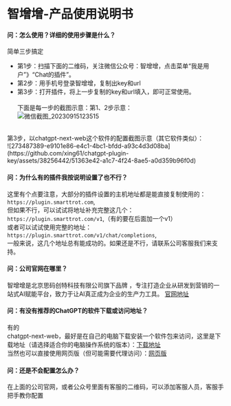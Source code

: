 # 智增增-产品使用说明书

#### 问：怎么使用？详细的使用步骤是什么？
简单三步搞定 
  * 第1步：扫描下面的二维码，关注微信公众号：智增增，点击菜单“我是用户”》“Chat的插件”。
  * 第2步：用手机号登录智增增，复制出key和url
  * 第3步：打开插件，将上一步复制的key和url填入，即可正常使用。<br><br>
下面是每一步的截图示意：第1、2步示意：<br>
![微信截图_20230915123515](https://github.com/xing61/chatgpt-plugin-key/assets/38256442/9075f36c-b785-408b-af61-97485a970e23)
<br>
第3步，以chatgpt-next-web这个软件的配置截图示意（其它软件类似）：<br>
![273487389-e9101e86-e4c1-4bc1-bfdd-a93c4d3d08ba](https://github.com/xing61/chatgpt-plugin-key/assets/38256442/51363e42-a1c7-4f24-8ae5-a0d359b96f0d)
<br>

#### 问：为什么有的插件我按说明设置了也不行？   
 这里有个点要注意，大部分的插件设置的主机地址都是能直接复制使用的：`https://plugin.smarttrot.com`, <br>
但如果不行，可以试试将地址补充完整这几个：`https://plugin.smarttrot.com/v1`,（有的要在后面加一个v1） <br>
或者可以试试使用完整的地址：`https://plugin.smarttrot.com/v1/chat/completions`, <br>
一般来说，这几个地址总有能成功的。如果还是不行，请联系公司客服我们来支持。 <br>

#### 问：公司官网在哪里？   
 智增增是北京思码创特科技有限公司旗下品牌 ，专注打造企业从研发到营销的一站式AI赋能平台，致力于让AI真正成为企业的生产力工具。
 [官网地址](http://zhizengzeng.com/) <br>

#### 问：有没有推荐的ChatGPT的软件下载或访问地址？
有的  
chatgpt-next-web，最好是在自己的电脑下载安装一个软件包来访问，这里是下载地址（请选择适合你的电脑操作系统的版本）：[下载地址](https://gitee.com/smarttrot/chatgpt-plugin-key/tree/main/chat-next-web) <br>
当然也可以直接使用网页版（但可能需要代理访问）：[网页版](https://nb.nextweb.fun/#/chat) <br>

#### 问：还是不会配置怎么办？  
 在上面的公司官网，或者公众号里面有客服的二维码，可以添加客服人员，客服手把手教你配置<br>
